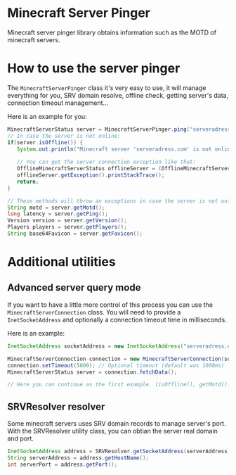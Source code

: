 # Minecraft Server Pinger
Minecraft server pinger library obtains information such as the MOTD of minecraft servers.

# How to use the server pinger

The `MinecraftServerPinger` class it's very easy to use, it will manage everything for you, SRV domain resolve, offline check, getting server's data, connection timeout management...

Here is an example for you:

```java
MinecraftServerStatus server = MinecraftServerPinger.ping("serveradress.com:25544");
// In case the server is not online:
if(server.isOffline()) {
   System.out.println("Minecraft server 'serveradress.com' is not online!");
   
   // You can get the server connection exception like that:
   OfflineMinecraftServerStatus offlineServer = (OfflineMinecraftServerStatus) server;
   offlineServer.getException().printStackTrace();
   return;
}

// These methods will throw an exceptions in case the server is not online.
String motd = server.getMotd();
long latency = server.getPing();
Version version = server.getVersion();
Players players = server.getPlayers();
String base64Favicon = server.getFavicon();
```

# Additional utilities

## Advanced server query mode

If you want to have a little more control of this process you can use the `MinecraftServerConnection` class.
You will need to provide a `InetSocketAddress` and optionally a connection timeout time in milliseconds.

Here is an example:

```java
InetSocketAddress socketAddress = new InetSocketAddress("serveradress.com", 25565);

MinecraftServerConnection connection = new MinecraftServerConnection(socketAddress);
connection.setTimeout(5000); // Optional timeout (default was 1000ms)
MinecraftServerStatus server = connection.fetchData();

// Here you can continue as the first example. (isOffline(), getMotd()...)
```

## SRVResolver resolver

Some minecraft servers uses SRV domain records to manage server's port.
With the SRVResolver utility class, you can obtian the server real domain and port.

```java
InetSocketAddress address = SRVResolver.getSocketAddress(serverAddress);
String serverAddress = address.getHostName();
int serverPort = address.getPort();
```
